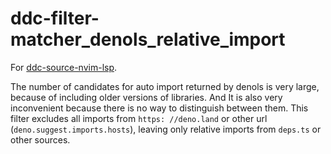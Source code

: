 # ddc-filter-matcher_denols_relative_import

For [ddc-source-nvim-lsp](https://github.com/Shougo/ddc-source-nvim-lsp).

The number of candidates for auto import returned by denols is very large,
because of including older versions of libraries. And It is also very
inconvenient because there is no way to distinguish between them. This filter
excludes all imports from `https: //deno.land` or other url
(`deno.suggest.imports.hosts`), leaving only relative imports from `deps.ts` or
other sources.
